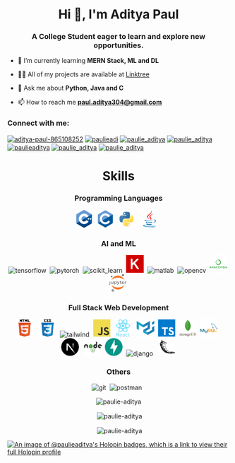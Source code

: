 <h1 align="center">Hi 👋, I'm Aditya Paul</h1>
<h3 align="center">A College Student eager to learn and explore new opportunities.</h3>

- 🌱 I’m currently learning **MERN Stack, ML and DL**

- 👨‍💻 All of my projects are available at [Linktree](https://linktr.ee/paulie_aditya)

- 💬 Ask me about **Python, Java and C**

- 📫 How to reach me **paul.aditya304@gmail.com**

<h3 align="left">Connect with me:</h3>
<p align="left">
<a href="https://linkedin.com/in/aditya-paul-865108252" target="blank"><img align="center" src="https://raw.githubusercontent.com/rahuldkjain/github-profile-readme-generator/master/src/images/icons/Social/linked-in-alt.svg" alt="aditya-paul-865108252" height="30" width="40" /></a>
<a href="https://kaggle.com/paulieadi" target="blank"><img align="center" src="https://raw.githubusercontent.com/rahuldkjain/github-profile-readme-generator/master/src/images/icons/Social/kaggle.svg" alt="paulieadi" height="30" width="40" /></a>
<a href="https://www.codechef.com/users/paulie_aditya" target="blank"><img align="center" src="https://gitgud.io/uploads/-/system/group/avatar/12294/cc.png" alt="paulie_aditya" height="30" width="40" /></a>
<a href="https://www.hackerrank.com/paulie_aditya" target="blank"><img align="center" src="https://raw.githubusercontent.com/rahuldkjain/github-profile-readme-generator/master/src/images/icons/Social/hackerrank.svg" alt="paulie_aditya" height="30" width="40" /></a>
<a href="https://codeforces.com/profile/paulieaditya" target="blank"><img align="center" src="https://raw.githubusercontent.com/rahuldkjain/github-profile-readme-generator/master/src/images/icons/Social/codeforces.svg" alt="paulieaditya" height="30" width="40" /></a>
<a href="https://www.leetcode.com/paulie_aditya" target="blank"><img align="center" src="https://raw.githubusercontent.com/rahuldkjain/github-profile-readme-generator/master/src/images/icons/Social/leet-code.svg" alt="paulie_aditya" height="30" width="40" /></a>
<a href="https://auth.geeksforgeeks.org/user/paulie_aditya" target="blank"><img align="center" src="https://raw.githubusercontent.com/rahuldkjain/github-profile-readme-generator/master/src/images/icons/Social/geeks-for-geeks.svg" alt="paulie_aditya" height="30" width="40" /></a>
</p>

<h1 align="center"><b>Skills</b></h1>

<h3 align="center">Programming Languages</h3>
<p align="center" >
<img src="https://raw.githubusercontent.com/devicons/devicon/master/icons/cplusplus/cplusplus-original.svg" alt="cplusplus" width="40" height="40"/>&nbsp;
<img src="https://raw.githubusercontent.com/devicons/devicon/master/icons/c/c-original.svg" alt="c" width="40" height="40"/>&nbsp;
<img src="https://raw.githubusercontent.com/devicons/devicon/master/icons/python/python-original.svg" alt="python" width="40" height="40"/> &nbsp;
<img src="https://raw.githubusercontent.com/devicons/devicon/master/icons/java/java-original.svg" alt="java" width="40" height="40"/> </a> &nbsp;
</p>


<h3 align="center">AI and ML</h3>
<p align="center">
<img src="https://www.vectorlogo.zone/logos/tensorflow/tensorflow-icon.svg" alt="tensorflow" width="40" height="40"/>&nbsp;
<img src="https://www.vectorlogo.zone/logos/pytorch/pytorch-icon.svg" alt="pytorch" width="40" height="40"/>&nbsp;
<img src="https://upload.wikimedia.org/wikipedia/commons/0/05/Scikit_learn_logo_small.svg" alt="scikit_learn" width="40" height="40"/>&nbsp;
<img src="https://raw.githubusercontent.com/devicons/devicon/master/icons/keras/keras-original.svg" alt="keras" width="40" height="40"/>&nbsp;
<img src="https://upload.wikimedia.org/wikipedia/commons/2/21/Matlab_Logo.png" alt="matlab" width="40" height="40"/>&nbsp;
<img src="https://www.vectorlogo.zone/logos/opencv/opencv-icon.svg" alt="opencv" width="40" height="40"/>&nbsp;
<!-- <img src = "https://raw.githubusercontent.com/devicons/devicon/2ae2a900d2f041da66e950e4d48052658d850630/icons/pandas/pandas-original.svg" alt="pandas" width="40" height="40"/>&nbsp; -->
<img src = "https://raw.githubusercontent.com/devicons/devicon/master/icons/anaconda/anaconda-original-wordmark.svg" alt="anaconda" width="40" height="40"/>&nbsp;
<img src="https://raw.githubusercontent.com/devicons/devicon/master/icons/jupyter/jupyter-original-wordmark.svg" alt="jupyter" width="40" height="40"/>&nbsp;
</p>

<h3 align="center">Full Stack Web Development</h3>
<p align="center">
 <img src="https://raw.githubusercontent.com/devicons/devicon/master/icons/html5/html5-original-wordmark.svg" alt="html5" width="40" height="40"/> &nbsp;
  <img src="https://raw.githubusercontent.com/devicons/devicon/master/icons/css3/css3-original-wordmark.svg" alt="css3" width="40" height="40"/>&nbsp;
<img src="https://www.vectorlogo.zone/logos/tailwindcss/tailwindcss-icon.svg" alt="tailwind" width="40" height="40"/>&nbsp;
  <img src="https://raw.githubusercontent.com/devicons/devicon/master/icons/javascript/javascript-original.svg" alt="javascript" width="40" height="40"/>&nbsp;
  <img src="https://raw.githubusercontent.com/devicons/devicon/master/icons/react/react-original-wordmark.svg" alt="react" width="40" height="40"/> &nbsp;
  <img src="https://raw.githubusercontent.com/devicons/devicon/master/icons/materialui/materialui-original.svg" alt="materialui" width="40" height="40"/>&nbsp;
  <img src="https://raw.githubusercontent.com/devicons/devicon/master/icons/typescript/typescript-original.svg" alt="typescript" width="40" height="40"/>&nbsp;
  <img src="https://raw.githubusercontent.com/devicons/devicon/master/icons/mongodb/mongodb-original-wordmark.svg" alt="mongodb" width="40" height="40"/>&nbsp;
   <img src="https://raw.githubusercontent.com/devicons/devicon/master/icons/mysql/mysql-original-wordmark.svg" alt="mysql" width="40" height="40"/> &nbsp;
   <img src= "https://raw.githubusercontent.com/devicons/devicon/master/icons/nextjs/nextjs-original.svg" alt="nextjs" width="40" height="40"/> &nbsp;
   <img src="https://raw.githubusercontent.com/devicons/devicon/master/icons/nodejs/nodejs-original-wordmark.svg" alt="nodejs" width="40" height="40"/>&nbsp;
  <img src="https://raw.githubusercontent.com/devicons/devicon/master/icons/fastapi/fastapi-original.svg" alt="fastapi" width="40" height="40"/>&nbsp;
<!--   <img src="https://raw.githubusercontent.com/devicons/devicon/master/icons/express/express-original-wordmark.svg" alt="express" width="40" height="40"/> &nbsp; -->
   <img src="https://cdn.worldvectorlogo.com/logos/django.svg" alt="django" width="40" height="40"/> &nbsp;
   <img src="https://raw.githubusercontent.com/devicons/devicon/master/icons/flask/flask-original.svg" alt="flask" width="40" height="40"/>
</p>

<h3 align="center">Others</h3>
<p align="center">  
    <img src="https://www.vectorlogo.zone/logos/git-scm/git-scm-icon.svg" alt="git" width="40" height="40"/>&nbsp;
   <img src="https://www.vectorlogo.zone/logos/getpostman/getpostman-icon.svg" alt="postman" width="40" height="40"/> &nbsp;
</p>


<p align="center"><img align="center" src="https://github-readme-stats.vercel.app/api/top-langs/?username=Paulie-Aditya&theme=dark&show_icons=true&hide_border=true&layout=compact" alt="paulie-aditya" /></p>
<p align="center">&nbsp;<img align="center" src="https://github-readme-streak-stats.herokuapp.com/?user=Paulie-Aditya&theme=dark&hide_border=true" alt="paulie-aditya" /></p>
<p align="center">&nbsp;<img align="center" src="https://github-readme-stats.vercel.app/api?username=Paulie-Aditya&theme=dark&show_icons=true&hide_border=true&count_private=true" alt="paulie-aditya" /></p>


[![An image of @paulieaditya's Holopin badges, which is a link to view their full Holopin profile](https://holopin.me/paulieaditya)](https://holopin.io/@paulieaditya)

